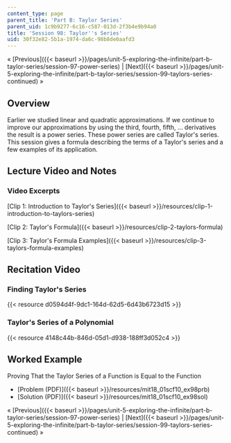 ```yaml
---
content_type: page
parent_title: 'Part B: Taylor Series'
parent_uid: 1c9b9277-6c16-c587-013d-2f3b4e9b94a0
title: 'Session 98: Taylor''s Series'
uid: 30f32e82-5b1a-1974-da6c-98b8de0aafd3
---
```


« [Previous]({{< baseurl >}}/pages/unit-5-exploring-the-infinite/part-b-taylor-series/session-97-power-series) | [Next]({{< baseurl >}}/pages/unit-5-exploring-the-infinite/part-b-taylor-series/session-99-taylors-series-continued) »

Overview
--------

Earlier we studied linear and quadratic approximations. If we continue to improve our approximations by using the third, fourth, fifth, ... derivatives the result is a power series. These power series are called Taylor's series. This session gives a formula describing the terms of a Taylor's series and a few examples of its application.

Lecture Video and Notes
-----------------------

### Video Excerpts

[Clip 1: Introduction to Taylor's Series]({{< baseurl >}}/resources/clip-1-introduction-to-taylors-series)

[Clip 2: Taylor's Formula]({{< baseurl >}}/resources/clip-2-taylors-formula)

[Clip 3: Taylor's Formula Examples]({{< baseurl >}}/resources/clip-3-taylors-formula-examples)

Recitation Video
----------------

### Finding Taylor's Series

{{< resource d0594d4f-9dc1-164d-62d5-6d43b6723d15 >}}

### Taylor's Series of a Polynomial

{{< resource 4148c44b-846d-05d1-d938-188ff3d052c4 >}}

Worked Example
--------------

Proving That the Taylor Series of a Function is Equal to the Function

*   [Problem (PDF)]({{< baseurl >}}/resources/mit18_01scf10_ex98prb)
*   [Solution (PDF)]({{< baseurl >}}/resources/mit18_01scf10_ex98sol)

« [Previous]({{< baseurl >}}/pages/unit-5-exploring-the-infinite/part-b-taylor-series/session-97-power-series) | [Next]({{< baseurl >}}/pages/unit-5-exploring-the-infinite/part-b-taylor-series/session-99-taylors-series-continued) »